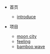 <!-- docs/_sidebar.md -->

* 首页
    * [introduce](introduce.md)
    
* 项目
    * [moon city](_moon.md)
    * [feeling ](_feeling.md)
    * [bamboo wave](_bamboo.md)